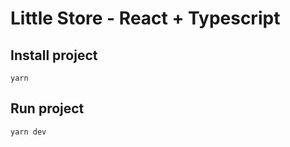# Little Store - React + Typescript 

## Install project
```
yarn
```
## Run project
```
yarn dev
```
